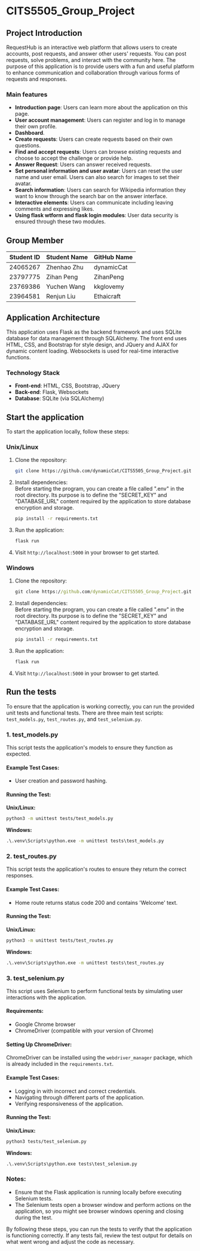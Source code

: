 # CITS5505_Group_Project

## Project Introduction
RequestHub is an interactive web platform that allows users to create accounts, post requests, and answer other users' requests. You can post requests, solve problems, and interact with the community here. The purpose of this application is to provide users with a fun and useful platform to enhance communication and collaboration through various forms of requests and responses.

### Main features
- **Introduction page**: Users can learn more about the application on this page.
- **User account management**: Users can register and log in to manage their own profile. 
- **Dashboard**.
- **Create requests**: Users can create requests based on their own questions. 
- **Find and accept requests**: Users can browse existing requests and choose to accept the challenge or provide help. 
- **Answer Request**: Users can answer received requests.
- **Set personal information and user avatar**: Users can reset the user name and user email. Users can also search for images to set their avatar. 
- **Search information**: Users can search for Wikipedia information they want to know through the search bar on the answer interface.
- **Interactive elements**: Users can communicate including leaving comments and expressing likes.
- **Using flask wtform and flask login modules**: User data security is ensured through these two modules.

## Group Member
| Student ID | Student Name | GitHub Name |
|------------|--------------|-------------|
| 24065267   | Zhenhao Zhu  | dynamicCat  |
| 23797775   | Zihan Peng   | ZihanPeng   |
| 23769386   | Yuchen Wang  | kkglovemy   |
| 23964581   | Renjun Liu   | Ethaicraft  |

## Application Architecture

This application uses Flask as the backend framework and uses SQLite database for data management through SQLAlchemy. The front end uses HTML, CSS, and Bootstrap for style design, and JQuery and AJAX for dynamic content loading. Websockets is used for real-time interactive functions. 

### Technology Stack

- **Front-end**: HTML, CSS, Bootstrap, JQuery
- **Back-end**: Flask, Websockets
- **Database**: SQLite (via SQLAlchemy)

## Start the application

To start the application locally, follow these steps:

### Unix/Linux

1. Clone the repository:
    ```bash
    git clone https://github.com/dynamicCat/CITS5505_Group_Project.git
    ```

2. Install dependencies:   
    Before starting the program, you can create a file called ".env" in the root directory. Its purpose is to define the "SECRET_KEY" and "DATABASE_URL" content required by the application to store database encryption and storage.
    ```bash
    pip install -r requirements.txt
    ```

3. Run the application:
    ```bash
    flask run
    ```

4. Visit `http://localhost:5000` in your browser to get started. 

### Windows

1. Clone the repository:
    ```cmd
    git clone https://github.com/dynamicCat/CITS5505_Group_Project.git
    ```

2. Install dependencies:   
    Before starting the program, you can create a file called ".env" in the root directory. Its purpose is to define the "SECRET_KEY" and "DATABASE_URL" content required by the application to store database encryption and storage.
    ```cmd
    pip install -r requirements.txt
    ```

3. Run the application:
    ```cmd
    flask run
    ```

4. Visit `http://localhost:5000` in your browser to get started. 

## Run the tests

To ensure that the application is working correctly, you can run the provided unit tests and functional tests. There are three main test scripts: `test_models.py`, `test_routes.py`, and `test_selenium.py`.

### 1. test_models.py
This script tests the application's models to ensure they function as expected. 

#### Example Test Cases:
- User creation and password hashing.

#### Running the Test:

**Unix/Linux:**
```bash
python3 -m unittest tests/test_models.py
```

**Windows:**
```cmd
.\.venv\Scripts\python.exe -m unittest tests\test_models.py
```

### 2. test_routes.py
This script tests the application's routes to ensure they return the correct responses.

#### Example Test Cases:
- Home route returns status code 200 and contains 'Welcome' text.

#### Running the Test:

**Unix/Linux:**
```bash
python3 -m unittest tests/test_routes.py
```

**Windows:**
```cmd
.\.venv\Scripts\python.exe -m unittest tests\test_routes.py
```

### 3. test_selenium.py
This script uses Selenium to perform functional tests by simulating user interactions with the application.

#### Requirements:
- Google Chrome browser
- ChromeDriver (compatible with your version of Chrome)

#### Setting Up ChromeDriver:
ChromeDriver can be installed using the `webdriver_manager` package, which is already included in the `requirements.txt`.

#### Example Test Cases:
- Logging in with incorrect and correct credentials.
- Navigating through different parts of the application.
- Verifying responsiveness of the application.

#### Running the Test:

**Unix/Linux:**
```bash
python3 tests/test_selenium.py
```

**Windows:**
```cmd
.\.venv\Scripts\python.exe tests\test_selenium.py
```

### Notes:
- Ensure that the Flask application is running locally before executing Selenium tests.
- The Selenium tests open a browser window and perform actions on the application, so you might see browser windows opening and closing during the test.

By following these steps, you can run the tests to verify that the application is functioning correctly. If any tests fail, review the test output for details on what went wrong and adjust the code as necessary.
